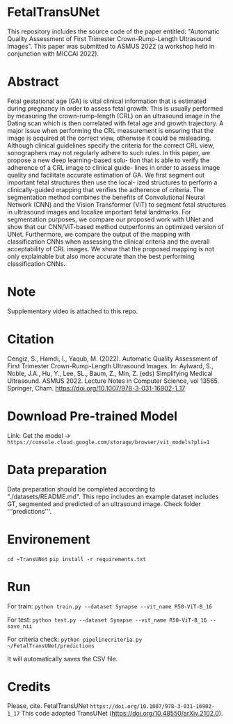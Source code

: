 # FetalTransUNet

This repository includes the source code of the paper entitled: "Automatic Quality Assessment of First Trimester Crown-Rump-Length Ultrasound Images". This paper was submitted to ASMUS 2022 (a workshop held in conjunction with MICCAI 2022).

# Abstract

Fetal gestational age (GA) is vital clinical information that is estimated during pregnancy in order to assess fetal growth. This is usually performed by measuring the crown-rump-length (CRL) on an ultrasound image in the Dating scan which is then correlated with fetal age and growth trajectory. A major issue when performing the CRL measurement is ensuring that the image is acquired at the correct view, otherwise it could be misleading. Although clinical guidelines specify the criteria for the correct CRL view, sonographers may not regularly adhere to such rules. In this paper, we propose a new deep learning-based solu- tion that is able to verify the adherence of a CRL image to clinical guide- lines in order to assess image quality and facilitate accurate estimation of GA. We first segment out important fetal structures then use the local- ized structures to perform a clinically-guided mapping that verifies the adherence of criteria. The segmentation method combines the benefits of Convolutional Neural Network (CNN) and the Vision Transformer (ViT) to segment fetal structures in ultrasound images and localize important fetal landmarks. For segmentation purposes, we compare our proposed work with UNet and show that our CNN/ViT-based method outperforms an optimized version of UNet. Furthermore, we compare the output of the mapping with classification CNNs when assessing the clinical criteria and the overall acceptability of CRL images. We show that the proposed mapping is not only explainable but also more accurate than the best performing classification CNNs.

# Note 
Supplementary video is attached to this repo. 

# Citation
Cengiz, S., Hamdi, I., Yaqub, M. (2022). Automatic Quality Assessment of First Trimester Crown-Rump-Length Ultrasound Images. In: Aylward, S., Noble, J.A., Hu, Y., Lee, SL., Baum, Z., Min, Z. (eds) Simplifying Medical Ultrasound. ASMUS 2022. Lecture Notes in Computer Science, vol 13565. Springer, Cham. https://doi.org/10.1007/978-3-031-16902-1_17

# Download Pre-trained Model

Link: Get the model -> ```https://console.cloud.google.com/storage/browser/vit_models?pli=1```

# Data preparation 

 Data preparation should be completed according to "./datasets/README.md".
 This repo includes an example dataset includes GT, segmented and predicted of an ultrasound image. Check folder '''predictions'''.
 
# Environement 

```cd ~TransUNet```
```pip install -r requirements.txt```

# Run 

For train: 
```python train.py --dataset Synapse --vit_name R50-ViT-B_16```

For test: 
```python test.py --dataset Synapse --vit_name R50-ViT-B_16 --save_nii```

For criteria check: 
```python pipelinecriteria.py ~/FetalTransUNet/predictions```

It will automatically saves the CSV file.

# Credits
Please, cite. FetalTransUNet ```https://doi.org/10.1007/978-3-031-16902-1_17```
This code adopted TransUNet (https://doi.org/10.48550/arXiv.2102.0). 
